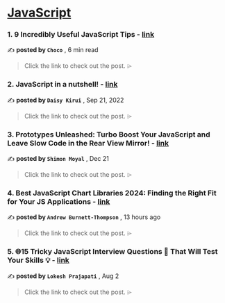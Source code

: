 
<h1><a href=https://medium.com/tag/javascript-development/recommended target="_blank" rel="noopener noreferrer">JavaScript</a></h1>
<h3>1. 9 Incredibly Useful JavaScript Tips - <a href=https://medium.com/@Choco23/9-incredibly-useful-javascript-tips-e05b00013adc?source=tag_recommended_feed---------0-84----------javascript_development----------e6fd7e27_6cba_4587_bfc3_38c2a6065fa8------- target="_blank" rel="noopener noreferrer">link</a></h3>

✍️ **posted by `Choco`** <date> , 6 min read</date>

<blockquote>Click the link to check out the post. ⌲</blockquote>

<h3>2. JavaScript in a nutshell! - <a href=https://medium.com/@daisykirui/javascript-in-a-nutshell-669dab5b6e78?source=tag_recommended_feed---------1-107----------javascript_development----------e6fd7e27_6cba_4587_bfc3_38c2a6065fa8------- target="_blank" rel="noopener noreferrer">link</a></h3>

✍️ **posted by `Daisy Kirui`** <date> , Sep 21, 2022</date>

<blockquote>Click the link to check out the post. ⌲</blockquote>

<h3>3. Prototypes Unleashed: Turbo Boost Your JavaScript and Leave Slow Code in the Rear View Mirror! - <a href=https://medium.com/javascript-in-plain-english/prototypes-unleashed-turbo-boost-your-javascript-and-leave-slow-code-in-the-rear-view-mirror-8085e3b877ac?source=tag_recommended_feed---------2-85----------javascript_development----------e6fd7e27_6cba_4587_bfc3_38c2a6065fa8------- target="_blank" rel="noopener noreferrer">link</a></h3>

✍️ **posted by `Shimon Moyal`** <date> , Dec 21</date>

<blockquote>Click the link to check out the post. ⌲</blockquote>

<h3>4. Best JavaScript Chart Libraries 2024: Finding the Right Fit for Your JS Applications - <a href=https://medium.com/@drandrewbt/best-javascript-chart-libraries-2024-fb10e8da0e82?source=tag_recommended_feed---------3-84----------javascript_development----------e6fd7e27_6cba_4587_bfc3_38c2a6065fa8------- target="_blank" rel="noopener noreferrer">link</a></h3>

✍️ **posted by `Andrew Burnett-Thompson`** <date> , 13 hours ago</date>

<blockquote>Click the link to check out the post. ⌲</blockquote>

<h3>5. 🌐15 Tricky JavaScript Interview Questions 🧠 That Will Test Your Skills 💡 - <a href=https://medium.com/@lokesh-prajapati/15-tricky-javascript-interview-questions-that-will-test-your-skills-aca1053b1876?source=tag_recommended_feed---------4-85----------javascript_development----------e6fd7e27_6cba_4587_bfc3_38c2a6065fa8------- target="_blank" rel="noopener noreferrer">link</a></h3>

✍️ **posted by `Lokesh Prajapati`** <date> , Aug 2</date>

<blockquote>Click the link to check out the post. ⌲</blockquote>


